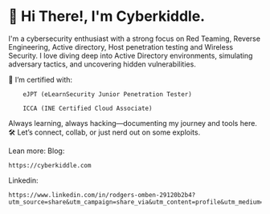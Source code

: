 # 👋 Hi There!, I'm Cyberkiddle.

I'm a cybersecurity enthusiast with a strong focus on Red Teaming, Reverse Engineering, Active directory, Host penetration testing and Wireless Security. I love diving deep into Active Directory environments, simulating adversary tactics, and uncovering hidden vulnerabilities.

🎯 I’m certified with:
```
    eJPT (eLearnSecurity Junior Penetration Tester)

    ICCA (INE Certified Cloud Associate)
```
Always learning, always hacking—documenting my journey and tools here. 🛠️
Let’s connect, collab, or just nerd out on some exploits.

Lean more:
Blog:
```
https://cyberkiddle.com
```
Linkedin:
```
https://www.linkedin.com/in/rodgers-omben-29120b2b4?utm_source=share&utm_campaign=share_via&utm_content=profile&utm_medium=android_app
```
